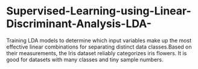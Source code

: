 # Supervised-Learning-using-Linear-Discriminant-Analysis-LDA-
Training LDA models to determine which input variables make up the most effective linear combinations for separating distinct data classes.Based on their measurements,   the Iris dataset reliably categorizes iris flowers. It is good for datasets with many classes and tiny sample numbers.
